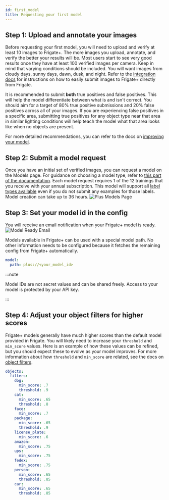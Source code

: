 ```yaml
---
id: first_model
title: Requesting your first model
---
```


## Step 1: Upload and annotate your images

Before requesting your first model, you will need to upload and verify at least 10 images to Frigate+. The more images you upload, annotate, and verify the better your results will be. Most users start to see very good results once they have at least 100 verified images per camera. Keep in mind that varying conditions should be included. You will want images from cloudy days, sunny days, dawn, dusk, and night. Refer to the [integration docs](../integrations/plus.md#generate-an-api-key) for instructions on how to easily submit images to Frigate+ directly from Frigate.

It is recommended to submit **both** true positives and false positives. This will help the model differentiate between what is and isn't correct. You should aim for a target of 80% true positive submissions and 20% false positives across all of your images. If you are experiencing false positives in a specific area, submitting true positives for any object type near that area in similar lighting conditions will help teach the model what that area looks like when no objects are present.

For more detailed recommendations, you can refer to the docs on [improving your model](./improving_model.md).

## Step 2: Submit a model request

Once you have an initial set of verified images, you can request a model on the Models page. For guidance on choosing a model type, refer to [this part of the documentation](./index.md#available-model-types). Each model request requires 1 of the 12 trainings that you receive with your annual subscription. This model will support all [label types available](./index.md#available-label-types) even if you do not submit any examples for those labels. Model creation can take up to 36 hours.
![Plus Models Page](/img/plus/plus-models.jpg)

## Step 3: Set your model id in the config

You will receive an email notification when your Frigate+ model is ready.
![Model Ready Email](/img/plus/model-ready-email.jpg)

Models available in Frigate+ can be used with a special model path. No other information needs to be configured because it fetches the remaining config from Frigate+ automatically.

```yaml
model:
  path: plus://<your_model_id>
```

:::note

Model IDs are not secret values and can be shared freely. Access to your model is protected by your API key.

:::

## Step 4: Adjust your object filters for higher scores

Frigate+ models generally have much higher scores than the default model provided in Frigate. You will likely need to increase your `threshold` and `min_score` values. Here is an example of how these values can be refined, but you should expect these to evolve as your model improves. For more information about how `threshold` and `min_score` are related, see the docs on [object filters](../configuration/object_filters.md#object-scores).

```yaml
objects:
  filters:
    dog:
      min_score: .7
      threshold: .9
    cat:
      min_score: .65
      threshold: .8
    face:
      min_score: .7
    package:
      min_score: .65
      threshold: .9
    license_plate:
      min_score: .6
    amazon:
      min_score: .75
    ups:
      min_score: .75
    fedex:
      min_score: .75
    person:
      min_score: .65
      threshold: .85
    car:
      min_score: .65
      threshold: .85
```
